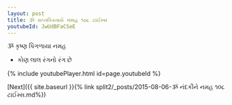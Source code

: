 ```yaml
---
layout: post
title: ૐ સપ્તકિરતાયે નમહ ૧૦૮ ટાઈમ્સ
youtubeId: JwUdBFaCSeE
---
```

 
 
 ૐ કૃષ્ણ પિંગળાયા નમહ  
 
 -  કોણ લાલ રંગનો રંગ છે 
 
  
 
  
 
 
 
 
 
 


{% include youtubePlayer.html id=page.youtubeId %}
 
[Next]({{ site.baseurl }}{% link  split2/_posts/2015-08-06-ૐ નંદકીને નમહ ૧૦૮ ટાઈમ્સ.md%})
 
